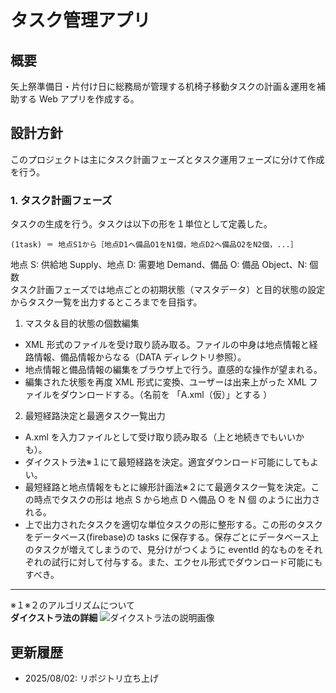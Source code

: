 # タスク管理アプリ

## 概要

矢上祭準備日・片付け日に総務局が管理する机椅子移動タスクの計画＆運用を補助する Web アプリを作成する。

## 設計方針

このプロジェクトは主にタスク計画フェーズとタスク運用フェーズに分けて作成を行う。

### 1. タスク計画フェーズ

タスクの生成を行う。タスクは以下の形を１単位として定義した。

```
(1task) ＝ 地点S1から［地点D1へ備品O1をN1個，地点D2へ備品O2をN2個，...］
```

地点 S: 供給地 Supply、地点 D: 需要地 Demand、備品 O: 備品 Object、N: 個数  
タスク計画フェーズでは地点ごとの初期状態（マスタデータ）と目的状態の設定からタスク一覧を出力するところまでを目指す。

1. マスタ＆目的状態の個数編集

- XML 形式のファイルを受け取り読み取る。ファイルの中身は地点情報と経路情報、備品情報からなる（DATA ディレクトリ参照）。
- 地点情報と備品情報の編集をブラウザ上で行う。直感的な操作が望まれる。
- 編集された状態を再度 XML 形式に変換、ユーザーは出来上がった XML ファイルをダウンロードする。（名前を 「A.xml（仮）」とする ）

2. 最短経路決定と最適タスク一覧出力

- A.xml を入力ファイルとして受け取り読み取る（上と地続きでもいいかも）。
- ダイクストラ法※１にて最短経路を決定。適宜ダウンロード可能にしてもよい。
- 最短経路と地点情報をもとに線形計画法※２にて最適タスク一覧を決定。この時点でタスクの形は 地点 S から地点 D へ備品 O を N 個 のように出力される。
- 上で出力されたタスクを適切な単位タスクの形に整形する。この形のタスクをデータベース(firebase)の tasks に保存する。保存ごとにデータベース上のタスクが増えてしまうので、見分けがつくように eventId 的なものをそれぞれの試行に対して付与する。また、エクセル形式でダウンロード可能にもすべき。

---

※１※２のアルゴリズムについて  
**ダイクストラ法の詳細**
![ダイクストラ法の説明画像](https://github.com/YagamiFes-IT/TaskProgram/edit/main/image_dijkstra.jpg)
## 更新履歴

- 2025/08/02: リポジトリ立ち上げ
